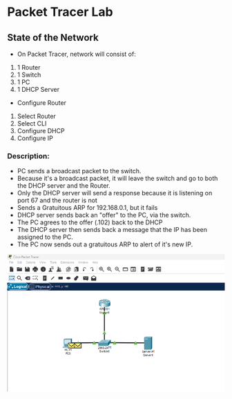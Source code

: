 # Packet Tracer Lab

## State of the Network

- On Packet Tracer, network will consist of:
1. 1 Router
2. 1 Switch
3. 1 PC
4. 1 DHCP Server

- Configure Router
1. Select Router
2. Select CLI
3. Configure DHCP
4. Configure IP

### Description:
- PC sends a broadcast packet to the switch.
- Because it's a broadcast packet, it will leave the switch and go to both the DHCP server and the Router.
- Only the DHCP server will send a response because it is listening on port 67 and the router is not
- Sends a Gratuitous ARP for 192.168.0.1, but it fails
- DHCP server sends back an "offer" to the PC, via the switch.
- The PC agrees to the offer (.102) back to the DHCP
- The DHCP server then sends back a message that the IP has been assigned to the PC.
- The PC now sends out a gratuitous ARP to alert of it's new IP.

![State of Network](./assets/state_of_network.png)

